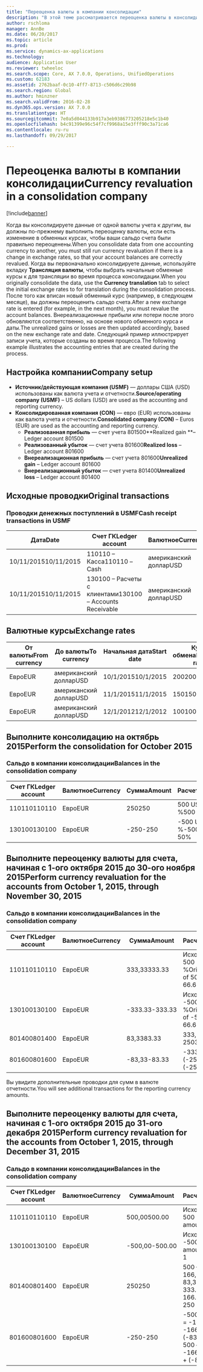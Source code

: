 ```yaml
---
title: "Переоценка валюты в компании консолидации"
description: "В этой теме рассматривается переоценка валюты в консолидированной компании."
author: rschloma
manager: AnnBe
ms.date: 06/20/2017
ms.topic: article
ms.prod: 
ms.service: dynamics-ax-applications
ms.technology: 
audience: Application User
ms.reviewer: twheeloc
ms.search.scope: Core, AX 7.0.0, Operations, UnifiedOperations
ms.custom: 62183
ms.assetid: 2762baaf-0c10-4ff7-8713-c506d6c29b98
ms.search.region: Global
ms.author: hminzner
ms.search.validFrom: 2016-02-28
ms.dyn365.ops.version: AX 7.0.0
ms.translationtype: HT
ms.sourcegitcommit: 7e0a5d044133b917a3eb9386773205218e5c1b40
ms.openlocfilehash: b4c91399e96c54f7cf9968a15e3fff90c3a71ca6
ms.contentlocale: ru-ru
ms.lasthandoff: 09/29/2017

---
```


# <a name="currency-revaluation-in-a-consolidation-company"></a><span data-ttu-id="9b6cf-103">Переоценка валюты в компании консолидации</span><span class="sxs-lookup"><span data-stu-id="9b6cf-103">Currency revaluation in a consolidation company</span></span>

[!include[banner](../includes/banner.md)]




<span data-ttu-id="9b6cf-104">Когда вы консолидируете данные от одной валюты учета к другим, вы должны по-прежнему выполнить переоценку валюты, если есть изменение в обменных курсах, чтобы ваши сальдо счета были правильно переоценены.</span><span class="sxs-lookup"><span data-stu-id="9b6cf-104">When you consolidate data from one accounting currency to another, you must still run currency revaluation if there is a change in exchange rates, so that your account balances  are correctly revalued.</span></span> <span data-ttu-id="9b6cf-105">Когда вы первоначально консолидируете данные, используйте вкладку **Трансляция валюты**, чтобы выбрать начальные обменные курсы к для трансляции во время процесса консолидации.</span><span class="sxs-lookup"><span data-stu-id="9b6cf-105">When you originally consolidate the data, use the **Currency translation** tab to select the initial exchange rates to for translation during the consolidation process.</span></span> <span data-ttu-id="9b6cf-106">После того как вписан новый обменный курс (например, в следующем месяце), вы должны переоценить сальдо счета.</span><span class="sxs-lookup"><span data-stu-id="9b6cf-106">After a new exchange rate is entered (for example, in the next month), you must revalue the account balances.</span></span> <span data-ttu-id="9b6cf-107">Внереализационные прибыли или потери после этого обновляются соответственно, на основе нового обменного курса и даты.</span><span class="sxs-lookup"><span data-stu-id="9b6cf-107">The unrealized gains or losses are then updated accordingly, based on the new exchange rate and date.</span></span> <span data-ttu-id="9b6cf-108">Следующий пример иллюстрирует записи учета, которые созданы во время процесса.</span><span class="sxs-lookup"><span data-stu-id="9b6cf-108">The following example illustrates the accounting entries that are created during the process.</span></span>

## <a name="company-setup"></a><span data-ttu-id="9b6cf-109">Настройка компании</span><span class="sxs-lookup"><span data-stu-id="9b6cf-109">Company setup</span></span>
-   <span data-ttu-id="9b6cf-110">**Источник/действующая компания (USMF)** — доллары США (USD) использованы как валюта учета и отчетности.</span><span class="sxs-lookup"><span data-stu-id="9b6cf-110">**Source/operating company (USMF)** – US dollars (USD) are used as the accounting and reporting currency.</span></span>
-   <span data-ttu-id="9b6cf-111">**Консолидированная компания (CON)** — евро (EUR) использованы как валюта учета и отчетности.</span><span class="sxs-lookup"><span data-stu-id="9b6cf-111">**Consolidated company (CON)** – Euros (EUR) are used as the accounting and reporting currency.</span></span>
    -   <span data-ttu-id="9b6cf-112">**Реализованная прибыль** — счет учета 801500</span><span class="sxs-lookup"><span data-stu-id="9b6cf-112">**Realized gain **– Ledger account 801500</span></span>
    -   <span data-ttu-id="9b6cf-113">**Реализованный убыток** — счет учета 801600</span><span class="sxs-lookup"><span data-stu-id="9b6cf-113">**Realized loss** – Ledger account 801600</span></span>
    -   <span data-ttu-id="9b6cf-114">**Внереализационная прибыль** — счет учета 801600</span><span class="sxs-lookup"><span data-stu-id="9b6cf-114">**Unrealized gain** – Ledger account 801600</span></span>
    -   <span data-ttu-id="9b6cf-115">**Внереализационный убыток** — счет учета 801400</span><span class="sxs-lookup"><span data-stu-id="9b6cf-115">**Unrealized loss** – Ledger account 801400</span></span>

## <a name="original-transactions"></a><span data-ttu-id="9b6cf-116">Исходные проводки</span><span class="sxs-lookup"><span data-stu-id="9b6cf-116">Original transactions</span></span>
### <a name="cash-receipt-transactions-in-usmf"></a><span data-ttu-id="9b6cf-117">Проводки денежных поступлений в USMF</span><span class="sxs-lookup"><span data-stu-id="9b6cf-117">Cash receipt transactions in USMF</span></span>

| <span data-ttu-id="9b6cf-118">Дата</span><span class="sxs-lookup"><span data-stu-id="9b6cf-118">Date</span></span>       | <span data-ttu-id="9b6cf-119">Счет ГК</span><span class="sxs-lookup"><span data-stu-id="9b6cf-119">Ledger account</span></span>               | <span data-ttu-id="9b6cf-120">Валютное</span><span class="sxs-lookup"><span data-stu-id="9b6cf-120">Currency</span></span> | <span data-ttu-id="9b6cf-121">Cумма</span><span class="sxs-lookup"><span data-stu-id="9b6cf-121">Amount</span></span> |
|------------|------------------------------|----------|--------|
| <span data-ttu-id="9b6cf-122">10/11/2015</span><span class="sxs-lookup"><span data-stu-id="9b6cf-122">10/11/2015</span></span> | <span data-ttu-id="9b6cf-123">110110 – Касса</span><span class="sxs-lookup"><span data-stu-id="9b6cf-123">110110 – Cash</span></span>                | <span data-ttu-id="9b6cf-124">американский доллар</span><span class="sxs-lookup"><span data-stu-id="9b6cf-124">USD</span></span>      | <span data-ttu-id="9b6cf-125">500</span><span class="sxs-lookup"><span data-stu-id="9b6cf-125">500</span></span>    |
| <span data-ttu-id="9b6cf-126">10/11/2015</span><span class="sxs-lookup"><span data-stu-id="9b6cf-126">10/11/2015</span></span> | <span data-ttu-id="9b6cf-127">130100 – Расчеты с клиентами</span><span class="sxs-lookup"><span data-stu-id="9b6cf-127">130100 – Accounts Receivable</span></span> | <span data-ttu-id="9b6cf-128">американский доллар</span><span class="sxs-lookup"><span data-stu-id="9b6cf-128">USD</span></span>      | <span data-ttu-id="9b6cf-129">-500</span><span class="sxs-lookup"><span data-stu-id="9b6cf-129">-500</span></span>   |

## <a name="exchange-rates"></a><span data-ttu-id="9b6cf-130">Валютные курсы</span><span class="sxs-lookup"><span data-stu-id="9b6cf-130">Exchange rates</span></span>
| <span data-ttu-id="9b6cf-131">От валюты</span><span class="sxs-lookup"><span data-stu-id="9b6cf-131">From currency</span></span> | <span data-ttu-id="9b6cf-132">До валюты</span><span class="sxs-lookup"><span data-stu-id="9b6cf-132">To currency</span></span> | <span data-ttu-id="9b6cf-133">Начальная дата</span><span class="sxs-lookup"><span data-stu-id="9b6cf-133">Start date</span></span> | <span data-ttu-id="9b6cf-134">Курс обмена</span><span class="sxs-lookup"><span data-stu-id="9b6cf-134">Exchange rate</span></span> |
|---------------|-------------|------------|---------------|
| <span data-ttu-id="9b6cf-135">Евро</span><span class="sxs-lookup"><span data-stu-id="9b6cf-135">EUR</span></span>           | <span data-ttu-id="9b6cf-136">американский доллар</span><span class="sxs-lookup"><span data-stu-id="9b6cf-136">USD</span></span>         | <span data-ttu-id="9b6cf-137">10/1/2015</span><span class="sxs-lookup"><span data-stu-id="9b6cf-137">10/1/2015</span></span>  | <span data-ttu-id="9b6cf-138">200</span><span class="sxs-lookup"><span data-stu-id="9b6cf-138">200</span></span>           |
| <span data-ttu-id="9b6cf-139">Евро</span><span class="sxs-lookup"><span data-stu-id="9b6cf-139">EUR</span></span>           | <span data-ttu-id="9b6cf-140">американский доллар</span><span class="sxs-lookup"><span data-stu-id="9b6cf-140">USD</span></span>         | <span data-ttu-id="9b6cf-141">11/1/2015</span><span class="sxs-lookup"><span data-stu-id="9b6cf-141">11/1/2015</span></span>  | <span data-ttu-id="9b6cf-142">150</span><span class="sxs-lookup"><span data-stu-id="9b6cf-142">150</span></span>           |
| <span data-ttu-id="9b6cf-143">Евро</span><span class="sxs-lookup"><span data-stu-id="9b6cf-143">EUR</span></span>           | <span data-ttu-id="9b6cf-144">американский доллар</span><span class="sxs-lookup"><span data-stu-id="9b6cf-144">USD</span></span>         | <span data-ttu-id="9b6cf-145">12/1/2012</span><span class="sxs-lookup"><span data-stu-id="9b6cf-145">12/1/2012</span></span>  | <span data-ttu-id="9b6cf-146">100</span><span class="sxs-lookup"><span data-stu-id="9b6cf-146">100</span></span>           |

## <a name="perform-the-consolidation-for-october-2015"></a><span data-ttu-id="9b6cf-147">Выполните консолидацию на октябрь 2015</span><span class="sxs-lookup"><span data-stu-id="9b6cf-147">Perform the consolidation for October 2015</span></span>
### <a name="balances-in-the-consolidation-company"></a><span data-ttu-id="9b6cf-148">Сальдо в компании консолидации</span><span class="sxs-lookup"><span data-stu-id="9b6cf-148">Balances in the consolidation company</span></span>

| <span data-ttu-id="9b6cf-149">Счет ГК</span><span class="sxs-lookup"><span data-stu-id="9b6cf-149">Ledger account</span></span> | <span data-ttu-id="9b6cf-150">Валютное</span><span class="sxs-lookup"><span data-stu-id="9b6cf-150">Currency</span></span> | <span data-ttu-id="9b6cf-151">Cумма</span><span class="sxs-lookup"><span data-stu-id="9b6cf-151">Amount</span></span> | <span data-ttu-id="9b6cf-152">Расчет</span><span class="sxs-lookup"><span data-stu-id="9b6cf-152">Calculation</span></span>    |
|----------------|----------|--------|----------------|
| <span data-ttu-id="9b6cf-153">110110</span><span class="sxs-lookup"><span data-stu-id="9b6cf-153">110110</span></span>         | <span data-ttu-id="9b6cf-154">Евро</span><span class="sxs-lookup"><span data-stu-id="9b6cf-154">EUR</span></span>      | <span data-ttu-id="9b6cf-155">250</span><span class="sxs-lookup"><span data-stu-id="9b6cf-155">250</span></span>    | <span data-ttu-id="9b6cf-156">500 USD × 50 %</span><span class="sxs-lookup"><span data-stu-id="9b6cf-156">500 USD × 50%</span></span>  |
| <span data-ttu-id="9b6cf-157">130100</span><span class="sxs-lookup"><span data-stu-id="9b6cf-157">130100</span></span>         | <span data-ttu-id="9b6cf-158">Евро</span><span class="sxs-lookup"><span data-stu-id="9b6cf-158">EUR</span></span>      | <span data-ttu-id="9b6cf-159">-250</span><span class="sxs-lookup"><span data-stu-id="9b6cf-159">-250</span></span>   | <span data-ttu-id="9b6cf-160">-500 USD × 50 %</span><span class="sxs-lookup"><span data-stu-id="9b6cf-160">-500 USD × 50%</span></span> |

## <a name="perform-currency-revaluation-for-the-accounts-from-october-1-2015-through-november-30-2015"></a><span data-ttu-id="9b6cf-161">Выполните переоценку валюты для счета, начиная с 1-ого октября 2015 до 30-ого ноября 2015</span><span class="sxs-lookup"><span data-stu-id="9b6cf-161">Perform currency revaluation for the accounts from October 1, 2015, through November 30, 2015</span></span>
### <a name="balances-in-the-consolidation-company"></a><span data-ttu-id="9b6cf-162">Сальдо в компании консолидации</span><span class="sxs-lookup"><span data-stu-id="9b6cf-162">Balances in the consolidation company</span></span>

| <span data-ttu-id="9b6cf-163">Счет ГК</span><span class="sxs-lookup"><span data-stu-id="9b6cf-163">Ledger account</span></span> | <span data-ttu-id="9b6cf-164">Валютное</span><span class="sxs-lookup"><span data-stu-id="9b6cf-164">Currency</span></span> | <span data-ttu-id="9b6cf-165">Cумма</span><span class="sxs-lookup"><span data-stu-id="9b6cf-165">Amount</span></span>  | <span data-ttu-id="9b6cf-166">Расчет</span><span class="sxs-lookup"><span data-stu-id="9b6cf-166">Calculation</span></span>                        |
|----------------|----------|---------|------------------------------------|
| <span data-ttu-id="9b6cf-167">110110</span><span class="sxs-lookup"><span data-stu-id="9b6cf-167">110110</span></span>         | <span data-ttu-id="9b6cf-168">Евро</span><span class="sxs-lookup"><span data-stu-id="9b6cf-168">EUR</span></span>      | <span data-ttu-id="9b6cf-169">333,33</span><span class="sxs-lookup"><span data-stu-id="9b6cf-169">333.33</span></span>  | <span data-ttu-id="9b6cf-170">Исходная сумма 500 × 66,6667 %</span><span class="sxs-lookup"><span data-stu-id="9b6cf-170">Original amount of 500 × 66.6667%</span></span>  |
| <span data-ttu-id="9b6cf-171">130100</span><span class="sxs-lookup"><span data-stu-id="9b6cf-171">130100</span></span>         | <span data-ttu-id="9b6cf-172">Евро</span><span class="sxs-lookup"><span data-stu-id="9b6cf-172">EUR</span></span>      | <span data-ttu-id="9b6cf-173">-333.33</span><span class="sxs-lookup"><span data-stu-id="9b6cf-173">-333.33</span></span> | <span data-ttu-id="9b6cf-174">Исходная сумма -500 × 66,6667 %</span><span class="sxs-lookup"><span data-stu-id="9b6cf-174">Original amount of -500 × 66.6667%</span></span> |
| <span data-ttu-id="9b6cf-175">801400</span><span class="sxs-lookup"><span data-stu-id="9b6cf-175">801400</span></span>         | <span data-ttu-id="9b6cf-176">Евро</span><span class="sxs-lookup"><span data-stu-id="9b6cf-176">EUR</span></span>      | <span data-ttu-id="9b6cf-177">83,33</span><span class="sxs-lookup"><span data-stu-id="9b6cf-177">83.33</span></span>   | <span data-ttu-id="9b6cf-178">333,33 – 250</span><span class="sxs-lookup"><span data-stu-id="9b6cf-178">333.33 – 250</span></span>                       |
| <span data-ttu-id="9b6cf-179">801600</span><span class="sxs-lookup"><span data-stu-id="9b6cf-179">801600</span></span>         | <span data-ttu-id="9b6cf-180">Евро</span><span class="sxs-lookup"><span data-stu-id="9b6cf-180">EUR</span></span>      | <span data-ttu-id="9b6cf-181">-83,33</span><span class="sxs-lookup"><span data-stu-id="9b6cf-181">-83.33</span></span>  | <span data-ttu-id="9b6cf-182">-333,33 – (-250)</span><span class="sxs-lookup"><span data-stu-id="9b6cf-182">-333.33 – (-250)</span></span>                   |

<span data-ttu-id="9b6cf-183">Вы увидите дополнительные проводки для сумм в валюте отчетности.</span><span class="sxs-lookup"><span data-stu-id="9b6cf-183">You will see additional transactions for the reporting currency amounts.</span></span>

## <a name="perform-currency-revaluation-for-the-accounts-from-october-1-2015-through-december-31-2015"></a><span data-ttu-id="9b6cf-184">Выполните переоценку валюты для счета, начиная с 1-ого октября 2015 до 31-ого декабря 2015</span><span class="sxs-lookup"><span data-stu-id="9b6cf-184">Perform currency revaluation for the accounts from October 1, 2015, through December 31, 2015</span></span>
### <a name="balances-in-the-consolidation-company"></a><span data-ttu-id="9b6cf-185">Сальдо в компании консолидации</span><span class="sxs-lookup"><span data-stu-id="9b6cf-185">Balances in the consolidation company</span></span>

| <span data-ttu-id="9b6cf-186">Счет ГК</span><span class="sxs-lookup"><span data-stu-id="9b6cf-186">Ledger account</span></span> | <span data-ttu-id="9b6cf-187">Валютное</span><span class="sxs-lookup"><span data-stu-id="9b6cf-187">Currency</span></span> | <span data-ttu-id="9b6cf-188">Cумма</span><span class="sxs-lookup"><span data-stu-id="9b6cf-188">Amount</span></span>  | <span data-ttu-id="9b6cf-189">Расчет</span><span class="sxs-lookup"><span data-stu-id="9b6cf-189">Calculation</span></span>                                          |
|----------------|----------|---------|------------------------------------------------------|
| <span data-ttu-id="9b6cf-190">110110</span><span class="sxs-lookup"><span data-stu-id="9b6cf-190">110110</span></span>         | <span data-ttu-id="9b6cf-191">Евро</span><span class="sxs-lookup"><span data-stu-id="9b6cf-191">EUR</span></span>      | <span data-ttu-id="9b6cf-192">500,00</span><span class="sxs-lookup"><span data-stu-id="9b6cf-192">500.00</span></span>  | <span data-ttu-id="9b6cf-193">Исходная сумма 500 × 1</span><span class="sxs-lookup"><span data-stu-id="9b6cf-193">Original amount of 500 × 1</span></span>                           |
| <span data-ttu-id="9b6cf-194">130100</span><span class="sxs-lookup"><span data-stu-id="9b6cf-194">130100</span></span>         | <span data-ttu-id="9b6cf-195">Евро</span><span class="sxs-lookup"><span data-stu-id="9b6cf-195">EUR</span></span>      | <span data-ttu-id="9b6cf-196">-500,00</span><span class="sxs-lookup"><span data-stu-id="9b6cf-196">-500.00</span></span> | <span data-ttu-id="9b6cf-197">Исходная сумма -500 × 1</span><span class="sxs-lookup"><span data-stu-id="9b6cf-197">Original amount of -500 × 1</span></span>                          |
| <span data-ttu-id="9b6cf-198">801400</span><span class="sxs-lookup"><span data-stu-id="9b6cf-198">801400</span></span>         | <span data-ttu-id="9b6cf-199">Евро</span><span class="sxs-lookup"><span data-stu-id="9b6cf-199">EUR</span></span>      | <span data-ttu-id="9b6cf-200">250</span><span class="sxs-lookup"><span data-stu-id="9b6cf-200">250</span></span>     | <span data-ttu-id="9b6cf-201">500 – 333,33 = 166,67 166,67 + 83,33 = 250</span><span class="sxs-lookup"><span data-stu-id="9b6cf-201">500 – 333.33 = 166.67 166.67 + 83.33 = 250</span></span>           |
| <span data-ttu-id="9b6cf-202">801600</span><span class="sxs-lookup"><span data-stu-id="9b6cf-202">801600</span></span>         | <span data-ttu-id="9b6cf-203">Евро</span><span class="sxs-lookup"><span data-stu-id="9b6cf-203">EUR</span></span>      | <span data-ttu-id="9b6cf-204">-250</span><span class="sxs-lookup"><span data-stu-id="9b6cf-204">-250</span></span>    | <span data-ttu-id="9b6cf-205">-500 – (-333,33) = -166,67 -166,67 + (-83,33) = -250</span><span class="sxs-lookup"><span data-stu-id="9b6cf-205">-500 – (-333.33) = -166.67 -166.67 + (-83.33) = -250</span></span> |






